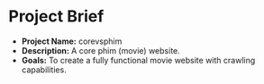 # Project Brief

- **Project Name:** corevsphim
- **Description:** A core phim (movie) website.
- **Goals:** To create a fully functional movie website with crawling capabilities.
